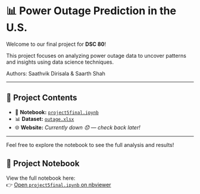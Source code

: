 # 📊 Power Outage Prediction in the U.S.

Welcome to our final project for **DSC 80**!

This project focuses on analyzing power outage data to uncover patterns and insights using data science techniques.

Authors: Saathvik Dirisala & Saarth Shah

---

## 📁 Project Contents

- 📓 **Notebook:** [`project5final.ipynb`](./project5final.ipynb)  
- 📊 **Dataset:** [`outage.xlsx`](./outage.xlsx)  
- 🌐 **Website:** *Currently down 😞 — check back later!*

---

Feel free to explore the notebook to see the full analysis and results!

## 📓 Project Notebook

View the full notebook here:  
👉 [Open `project5final.ipynb` on nbviewer](https://nbviewer.org/github/saathvikpd/PowerOutageCausePrediction/blob/main/project5final.ipynb)
